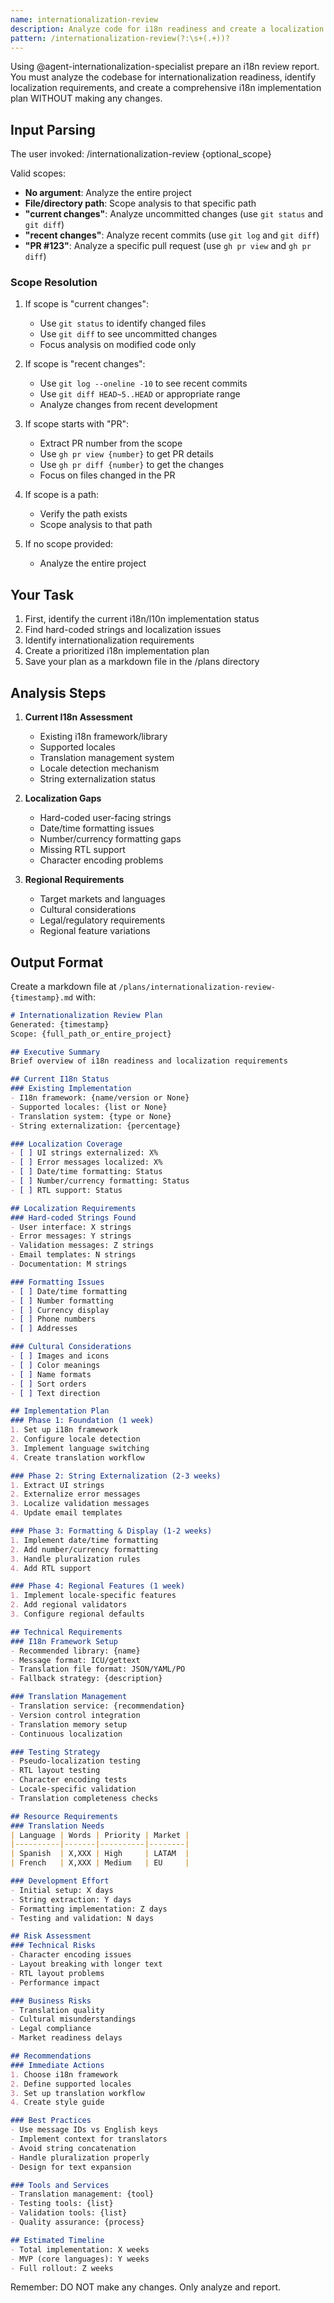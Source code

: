 ```yaml
---
name: internationalization-review
description: Analyze code for i18n readiness and create a localization plan
pattern: /internationalization-review(?:\s+(.+))?
---
```


Using @agent-internationalization-specialist prepare an i18n review report. You must analyze the codebase for internationalization readiness, identify localization requirements, and create a comprehensive i18n implementation plan WITHOUT making any changes.

## Input Parsing
The user invoked: /internationalization-review {optional_scope}

Valid scopes:
- **No argument**: Analyze the entire project
- **File/directory path**: Scope analysis to that specific path
- **"current changes"**: Analyze uncommitted changes (use `git status` and `git diff`)
- **"recent changes"**: Analyze recent commits (use `git log` and `git diff`)
- **"PR #123"**: Analyze a specific pull request (use `gh pr view` and `gh pr diff`)

### Scope Resolution
1. If scope is "current changes":
   - Use `git status` to identify changed files
   - Use `git diff` to see uncommitted changes
   - Focus analysis on modified code only

2. If scope is "recent changes":
   - Use `git log --oneline -10` to see recent commits
   - Use `git diff HEAD~5..HEAD` or appropriate range
   - Analyze changes from recent development

3. If scope starts with "PR":
   - Extract PR number from the scope
   - Use `gh pr view {number}` to get PR details
   - Use `gh pr diff {number}` to get the changes
   - Focus on files changed in the PR

4. If scope is a path:
   - Verify the path exists
   - Scope analysis to that path

5. If no scope provided:
   - Analyze the entire project

## Your Task
1. First, identify the current i18n/l10n implementation status
2. Find hard-coded strings and localization issues
3. Identify internationalization requirements
4. Create a prioritized i18n implementation plan
5. Save your plan as a markdown file in the /plans directory

## Analysis Steps
1. **Current I18n Assessment**
   - Existing i18n framework/library
   - Supported locales
   - Translation management system
   - Locale detection mechanism
   - String externalization status

2. **Localization Gaps**
   - Hard-coded user-facing strings
   - Date/time formatting issues
   - Number/currency formatting gaps
   - Missing RTL support
   - Character encoding problems

3. **Regional Requirements**
   - Target markets and languages
   - Cultural considerations
   - Legal/regulatory requirements
   - Regional feature variations

## Output Format
Create a markdown file at `/plans/internationalization-review-{timestamp}.md` with:

```markdown
# Internationalization Review Plan
Generated: {timestamp}
Scope: {full_path_or_entire_project}

## Executive Summary
Brief overview of i18n readiness and localization requirements

## Current I18n Status
### Existing Implementation
- I18n framework: {name/version or None}
- Supported locales: {list or None}
- Translation system: {type or None}
- String externalization: {percentage}

### Localization Coverage
- [ ] UI strings externalized: X%
- [ ] Error messages localized: X%
- [ ] Date/time formatting: Status
- [ ] Number/currency formatting: Status
- [ ] RTL support: Status

## Localization Requirements
### Hard-coded Strings Found
- User interface: X strings
- Error messages: Y strings
- Validation messages: Z strings
- Email templates: N strings
- Documentation: M strings

### Formatting Issues
- [ ] Date/time formatting
- [ ] Number formatting
- [ ] Currency display
- [ ] Phone numbers
- [ ] Addresses

### Cultural Considerations
- [ ] Images and icons
- [ ] Color meanings
- [ ] Name formats
- [ ] Sort orders
- [ ] Text direction

## Implementation Plan
### Phase 1: Foundation (1 week)
1. Set up i18n framework
2. Configure locale detection
3. Implement language switching
4. Create translation workflow

### Phase 2: String Externalization (2-3 weeks)
1. Extract UI strings
2. Externalize error messages
3. Localize validation messages
4. Update email templates

### Phase 3: Formatting & Display (1-2 weeks)
1. Implement date/time formatting
2. Add number/currency formatting
3. Handle pluralization rules
4. Add RTL support

### Phase 4: Regional Features (1 week)
1. Implement locale-specific features
2. Add regional validators
3. Configure regional defaults

## Technical Requirements
### I18n Framework Setup
- Recommended library: {name}
- Message format: ICU/gettext
- Translation file format: JSON/YAML/PO
- Fallback strategy: {description}

### Translation Management
- Translation service: {recommendation}
- Version control integration
- Translation memory setup
- Continuous localization

### Testing Strategy
- Pseudo-localization testing
- RTL layout testing
- Character encoding tests
- Locale-specific validation
- Translation completeness checks

## Resource Requirements
### Translation Needs
| Language | Words | Priority | Market |
|----------|-------|----------|--------|
| Spanish  | X,XXX | High     | LATAM  |
| French   | X,XXX | Medium   | EU     |

### Development Effort
- Initial setup: X days
- String extraction: Y days
- Formatting implementation: Z days
- Testing and validation: N days

## Risk Assessment
### Technical Risks
- Character encoding issues
- Layout breaking with longer text
- RTL layout problems
- Performance impact

### Business Risks
- Translation quality
- Cultural misunderstandings
- Legal compliance
- Market readiness delays

## Recommendations
### Immediate Actions
1. Choose i18n framework
2. Define supported locales
3. Set up translation workflow
4. Create style guide

### Best Practices
- Use message IDs vs English keys
- Implement context for translators
- Avoid string concatenation
- Handle pluralization properly
- Design for text expansion

### Tools and Services
- Translation management: {tool}
- Testing tools: {list}
- Validation tools: {list}
- Quality assurance: {process}

## Estimated Timeline
- Total implementation: X weeks
- MVP (core languages): Y weeks
- Full rollout: Z weeks
```

Remember: DO NOT make any changes. Only analyze and report.